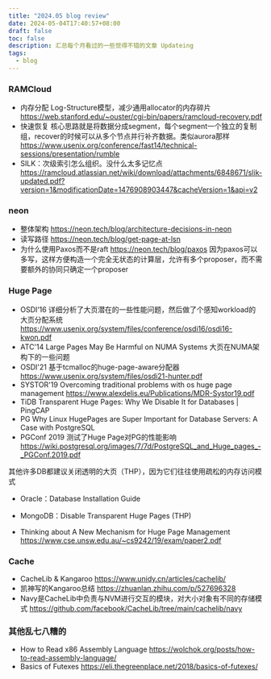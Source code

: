 ```yaml
---
title: "2024.05 blog review"
date: 2024-05-04T17:40:57+08:00
draft: false
toc: false
description: 汇总每个月看过的一些觉得不错的文章 Updateing
tags: 
  - blog
---
```


### RAMCloud
- 内存分配 Log-Structure模型，减少通用allocator的内存碎片 https://web.stanford.edu/~ouster/cgi-bin/papers/ramcloud-recovery.pdf
- 快速恢复 核心思路就是将数据分成segment，每个segment一个独立的复制组，recover的时候可以从多个节点并行补齐数据。类似aurora那样 https://www.usenix.org/conference/fast14/technical-sessions/presentation/rumble
- SILK：次级索引怎么组织。没什么太多记忆点 https://ramcloud.atlassian.net/wiki/download/attachments/6848671/slik-updated.pdf?version=1&modificationDate=1476908903447&cacheVersion=1&api=v2

### neon
- 整体架构  https://neon.tech/blog/architecture-decisions-in-neon
- 读写路径 https://neon.tech/blog/get-page-at-lsn
- 为什么使用Paxos而不是raft https://neon.tech/blog/paxos 因为paxos可以多写，这样方便构造一个完全无状态的计算层，允许有多个proposer，而不需要额外的协同只确定一个proposer

### Huge Page

- OSDI‘16 详细分析了大页潜在的一些性能问题，然后做了个感知workload的大页分配系统 https://www.usenix.org/system/files/conference/osdi16/osdi16-kwon.pdf
- ATC'14  Large Pages May Be Harmful on NUMA Systems 大页在NUMA架构下的一些问题
- OSDI'21 基于tcmalloc的huge-page-aware分配器 https://www.usenix.org/system/files/osdi21-hunter.pdf
- SYSTOR'19 Overcoming traditional problems with os huge page management https://www.alexdelis.eu/Publications/MDR-Systor19.pdf
- TiDB Transparent Huge Pages: Why We Disable It for Databases | PingCAP
- PG Why Linux HugePages are Super Important for Database Servers: A Case with PostgreSQL
- PGConf 2019 测试了Huge Page对PG的性能影响 https://wiki.postgresql.org/images/7/7d/PostgreSQL_and_Huge_pages_-_PGConf.2019.pdf

其他许多DB都建议关闭透明的大页（THP），因为它们往往使用疏松的内存访问模式
- Oracle：Database Installation Guide
- MongoDB：Disable Transparent Huge Pages (THP)

- Thinking about A New Mechanism for Huge Page Management https://www.cse.unsw.edu.au/~cs9242/19/exam/paper2.pdf

### Cache
- CacheLib & Kangaroo https://www.unidy.cn/articles/cachelib/
- 凯神写的Kangaroo总结 https://zhuanlan.zhihu.com/p/527696328
- Navy是CacheLib中负责与NVM进行交互的模块，对大小对象有不同的存储模式 https://github.com/facebook/CacheLib/tree/main/cachelib/navy


### 其他乱七八糟的
- How to Read x86 Assembly Language https://wolchok.org/posts/how-to-read-assembly-language/
- Basics of Futexes https://eli.thegreenplace.net/2018/basics-of-futexes/

